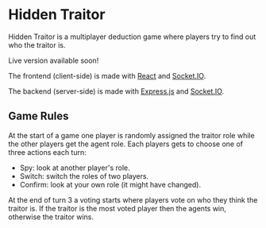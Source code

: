 # Hidden Traitor

Hidden Traitor is a multiplayer deduction game where players try to find out who the traitor is. 

Live version available soon!

The frontend (client-side) is made with [React](https://reactjs.org/) and [Socket.IO](socket.io).

The backend (server-side) is made with [Express.js](https://expressjs.com/) and [Socket.IO](socket.io).

## Game Rules

At the start of a game one player is randomly assigned the traitor role while the other players get the agent role. Each players gets to choose one of three actions each turn:

- Spy: look at another player's role.
- Switch: switch the roles of two players.
- Confirm: look at your own role (it might have changed).

At the end of turn 3 a voting starts where players vote on who they think the traitor is. If the traitor is the most voted player then the agents win, otherwise the traitor wins.